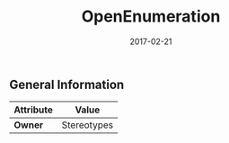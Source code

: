 ﻿---
title: OpenEnumeration
toc: false
type: specs
date: "2017-02-21"
draft: false
specification: VEC
version: 1.1.3
documentType: "Recommendation"
elementType: Class
classes:
  - OpenEnumeration
menu_name: vec-1.1.3
---


## General Information

| Attribute               | Value |
|-------------------------|-------|
| **Owner**               | Stereotypes |
